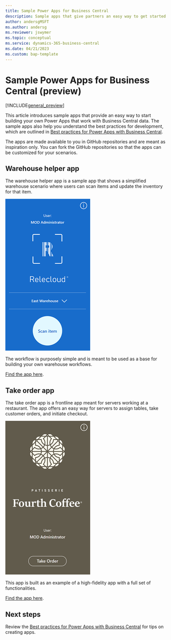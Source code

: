 ```yaml
---
title: Sample Power Apps for Business Central
description: Sample apps that give partners an easy way to get started with building Power Apps
author: andersgMSFT
ms.author: andersg
ms.reviewer: jswymer
ms.topic: conceptual
ms.service: dynamics-365-business-central
ms.date: 04/21/2023
ms.custom: bap-template
---
```


# Sample Power Apps for Business Central (preview)

[!INCLUDE[general_preview](../developer/includes/general_preview.md)]

This article introduces sample apps that provide an easy way to start building your own Power Apps that work with Business Central data. The sample apps also help you understand the best practices for development, which are outlined in [Best practices for Power Apps with Business Central](power-apps-best-practices.md).

The apps are made available to you in GitHub repositories and are meant as inspiration only. You can fork the GitHub repositories so that the apps can be customized for your scenarios.

## Warehouse helper app 

The warehouse helper app is a sample app that shows a simplified warehouse scenario where users can scan items and update the inventory for that item.  

[![Shows an example of the warehouse app for Power Apps](../developer/media/warehouse-pwr-app-50.png)](../developer/media/warehouse-pwr-app.png#lightbox)  

The workflow is purposely simple and is meant to be used as a base for building your own warehouse workflows.

[Find the app here](https://github.com/microsoft/businesscentralsamples-warehousehelper).

## Take order app

The take order app is a frontline app meant for servers working at a restaurant. The app offers an easy way for servers to assign tables, take customer orders, and initiate checkout.

[![Shows an example of the take order app for Power Apps](../developer/media/take-order-pwr-app-50.png)](../developer/media/take-order-pwr-app.png#lightbox)  

This app is built as an example of a high-fidelity app with a full set of functionalities.

[Find the app here](https://github.com/microsoft/businesscentralsamples-takeorder).

## Next steps

Review the [Best practices for Power Apps with Business Central](power-apps-best-practices.md) for tips on creating apps.